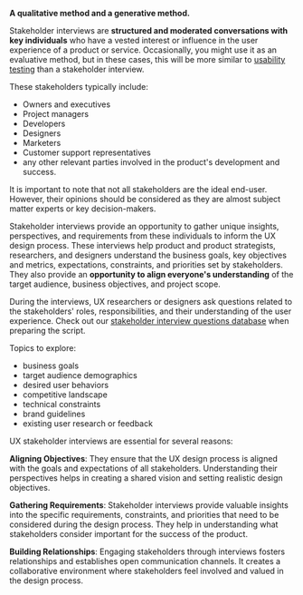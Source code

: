 **A qualitative method and a generative method.**

Stakeholder interviews are **structured and moderated conversations with key individuals** who have a vested interest or influence in the user experience of a product or service. Occasionally, you might use it as an evaluative method, but in these cases, this will be more similar to [usability testing](https://infinum.com/handbook/product_strategy/user-research/qualitative/moderated-usability-testing) than a stakeholder interview.

These stakeholders typically include: 

- Owners and executives
- Project managers
- Developers
- Designers
- Marketers
- Customer support representatives
- any other relevant parties involved in the product's development and success.

It is important to note that not all stakeholders are the ideal end-user. However, their opinions should be considered as they are almost subject matter experts or key decision-makers. 

Stakeholder interviews provide an opportunity to gather unique insights, perspectives, and requirements from these individuals to inform the UX design process. These interviews help product and product strategists, researchers, and designers understand the business goals, key objectives and metrics, expectations, constraints, and priorities set by stakeholders. They also provide an **opportunity to align everyone's understanding** of the target audience, business objectives, and project scope.

During the interviews, UX researchers or designers ask questions related to the stakeholders' roles, responsibilities, and their understanding of the user experience. Check out our [stakeholder interview questions database](https://docs.google.com/document/d/1CO12vqlp3KVrfhVhFOLyU7bbtTwzKIbVH3eshB47r-A/edit?usp=sharing)  when preparing the script. 

Topics to explore:

- business goals
- target audience demographics
- desired user behaviors
- competitive landscape
- technical constraints
- brand guidelines
- existing user research or feedback

UX stakeholder interviews are essential for several reasons:

**Aligning Objectives**: They ensure that the UX design process is aligned with the goals and expectations of all stakeholders. Understanding their perspectives helps in creating a shared vision and setting realistic design objectives.

**Gathering Requirements**: Stakeholder interviews provide valuable insights into the specific requirements, constraints, and priorities that need to be considered during the design process. They help in understanding what stakeholders consider important for the success of the product.

**Building Relationships**: Engaging stakeholders through interviews fosters relationships and establishes open communication channels. It creates a collaborative environment where stakeholders feel involved and valued in the design process.

